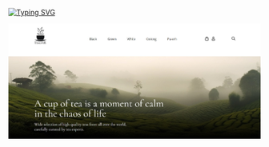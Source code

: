 [![Typing SVG](https://readme-typing-svg.demolab.com?font=Fira+Code&weight=700&size=40&pause=1000&random=false&width=446&height=66&lines=+++++++++++++++++++++Tea+Store)](https://git.io/typing-svg)

![Image alt](https://github.com/remmi755/tea/blob/master/tea.jpg)
